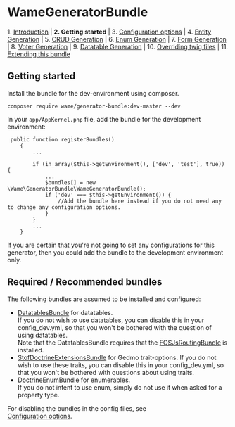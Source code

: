 WameGeneratorBundle
=====================

1\.  [Introduction](1_introduction.md#wamegeneratorbundle)
| **2.  Getting started**
| 3.  [Configuration options](3_configuration.md#wamegeneratorbundle)
| 4.  [Entity Generation](4_entity_generation.md#wamegeneratorbundle)
| 5.  [CRUD Generation](5_crud_generation.md#wamegeneratorbundle)
| 6.  [Enum Generation](6_enum_generation.md#wamegeneratorbundle)
| 7.  [Form Generation](7_form_generation.md#wamegeneratorbundle)
| 8.  [Voter Generation](8_voter_generation.md#wamegeneratorbundle)
| 9.  [Datatable Generation](9_datatable_generation.md#wamegeneratorbundle)
| 10. [Overriding twig files](10_overriding_twig.md#wamegeneratorbundle)
| 11. [Extending this bundle](11_extending_bundle.md#wamegeneratorbundle)


## Getting started
Install the bundle for the dev-environment using composer.

    composer require wame/generator-bundle:dev-master --dev
    
In your `app/AppKernel.php` file, add the bundle for the development environment:

     public function registerBundles()
        {
            ...
            
            if (in_array($this->getEnvironment(), ['dev', 'test'], true)) {
                ...
                $bundles[] = new \Wame\GeneratorBundle\WameGeneratorBundle();
                if ('dev' === $this->getEnvironment()) {
                    //Add the bundle here instead if you do not need any to change any configuration options.
                }
            }
            ...
        }

If you are certain that you're not going to set any configurations for
this generator, then you could add the bundle to the development environment
only.

## Required / Recommended bundles

The following bundles are assumed to be installed and configured:
- [DatatablesBundle](https://github.com/stwe/DatatablesBundle)
for datatables.  
If you do not wish to use datatables, you can disable 
this in your config_dev.yml, so
that you won't be bothered with the question of using datatables.  
Note that the DatatablesBundle requires that the [FOSJsRoutingBundle](https://symfony.com/doc/master/bundles/FOSJsRoutingBundle/installation.html)
is installed.
- [StofDoctrineExtensionsBundle](http://symfony.com/doc/master/bundles/StofDoctrineExtensionsBundle/index.html)
for Gedmo trait-options. 
If you do not wish to use these traits, you can disable
 this in your config_dev.yml, so
that you won't be bothered with questions about using traits.
- [DoctrineEnumBundle](https://github.com/fre5h/DoctrineEnumBundle)
 for enumerables.  
 If you do not intent to use enum, simply do not use it when asked for a
 property type.

For disabling the bundles in the config files, see  
[Configuration options](3_configuration.md#wamegeneratorbundle).